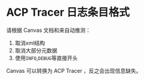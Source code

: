 # ACP Tracer 日志条目格式
请根据 Canvas 文档和来自动推测：
1. 取消xml结构
2. 取消大部分元数据
3. 使用`INFO`,`DEBUG`等直接开头

Canvas 可以转换为 ACP Tracer ，反之会出现信息缺失。